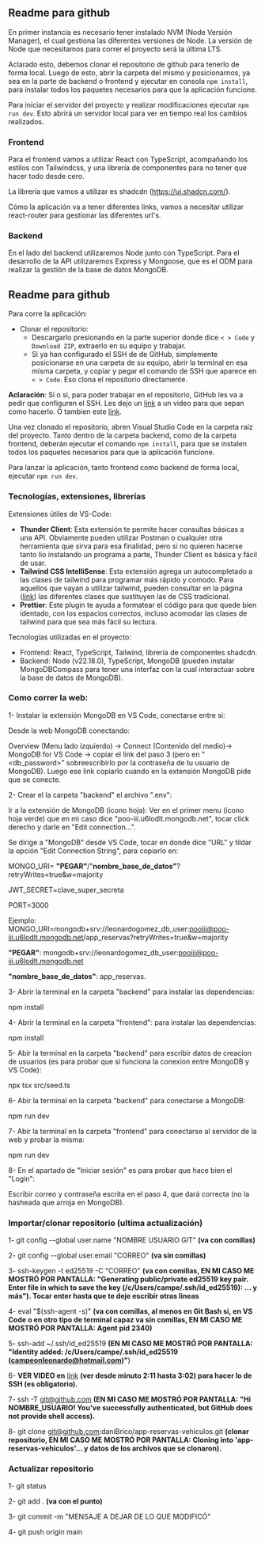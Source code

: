 ## Readme para github

En primer instancia es necesario tener instalado NVM (Node Versión Manager), el cual gestiona las diferentes versiones de Node. La versión de Node que necesitamos para correr el proyecto será la última LTS.

Aclarado esto, debemos clonar el repositorio de github para tenerlo de forma local. Luego de esto, abrir la carpeta del mismo y posicionarnos, ya sea en la parte de backend o frontend y ejecutar en consola `npm install`, para instalar todos los paquetes necesarios para que la aplicación funcione.

Para iniciar el servidor del proyecto y realizar modificaciones ejecutar `npm run dev`. Esto abrirá un servidor local para ver en tiempo real los cambios realizados.

### Frontend

Para el frontend vamos a utilizar React con TypeScript, acompañando los estilos con Tailwindcss, y una librería de componentes para no tener que hacer todo desde cero.

La librería que vamos a utilizar es shadcdn (https://ui.shadcn.com/).

Cómo la aplicación va a tener diferentes links, vamos a necesitar utilizar react-router para gestionar las diferentes url's.

### Backend

En el lado del backend utilizaremos Node junto con TypeScript. Para el desarrollo de la API utilizaremos Express y Mongoose, que es el ODM para realizar la gestión de la base de datos MongoDB.

## Readme para github

Para corre la aplicación:

- Clonar el repositorio:
  - Descargarlo presionando en la parte superior donde dice `< > Code` y `Download ZIP`, extraerlo en su equipo y trabajar.
  - Si ya han configurado el SSH de de GitHub, simplemente posicionarse en una carpeta de su equipo, abrir la terminal en esa misma carpeta, y copiar y pegar el comando de SSH que aparece en `< > Code`. Eso clona el repositorio directamente.

**Aclaración**: Si o si, para poder trabajar en el repositorio, GitHub les va a pedir que configuren el SSH. Les dejo un [link](https://www.youtube.com/watch?v=akuG7eRtaXc) a un video para que sepan como hacerlo. O tambien este [link](https://www.youtube.com/watch?v=_2Hih_XylUA).

Una vez clonado el repositorio, abren Visual Studio Code en la carpeta raíz del proyecto. Tanto dentro de la carpeta backend, como de la carpeta frontend, deberán ejecutar el comando `npm install`, para que se instalen todos los paquetes necesarios para que la aplicación funcione.

Para lanzar la aplicación, tanto frontend como backend de forma local, ejecutar `npm run dev`.

### Tecnologías, extensiones, librerías

Extensiones útiles de VS-Code:

- **Thunder Client**: Esta extensión te permite hacer consultas básicas a una API. Obviamente pueden utilizar Postman o cualquier otra herramienta que sirva para esa finalidad, pero si no quieren hacerse tanto lio instalando un programa a parte, Thunder Client es básica y fácil de usar.
- **Tailwind CSS IntelliSense**: Esta extensión agrega un autocompletado a las clases de tailwind para programar más rápido y comodo. Para aquellos que vayan a utilizar tailwind, pueden consultar en la página ([link](https://tailwindcss.com/)) las diferentes clases que sustituyen las de CSS tradicional.
- **Prettier**: Este plugin te ayuda a formatear el código para que quede bien identado, con los espacios correctos, incluso acomodar las clases de tailwind para que sea más fácil su lectura.

Tecnologías utilizadas en el proyecto:

- Frontend: React, TypeScript, Tailwind, librería de componentes shadcdn.
- Backend: Node (v22.18.0), TypeScript, MongoDB (pueden instalar MongoDBCompass para tener una interfaz con la cual interactuar sobre la base de datos de MongoDB).

### Como correr la web:

1- Instalar la extensión MongoDB en VS Code, conectarse entre si:

Desde la web MongoDB conectando:

Overview (Menu lado izquierdo) -> Connect (Contenido del medio)-> MongoDB for VS Code -> copiar el link del paso 3 (pero en "<db_password>" sobreescribirlo por la contraseña de tu usuario de MongoDB). Luego ese link copiarlo cuando en la extensión MongoDB pide que se conecte.

2- Crear el la carpeta "backend" el archivo ".env":

Ir a la extensión de MongoDB (icono hoja): Ver en el primer menu (icono hoja verde) que en mi caso dice "poo-iii.u6lodlt.mongodb.net", tocar click derecho y darle en "Edit connection...".

Se dirige a "MongoDB" desde VS Code, tocar en donde dice "URL" y tildar la opción "Edit Connection String", para copiarlo en:

MONGO_URI= **"PEGAR"**/"**nombre_base_de_datos"**?retryWrites=true&w=majority

JWT_SECRET=clave_super_secreta

PORT=3000

Ejemplo: MONGO_URI=mongodb+srv://leonardogomez_db_user:pooiii@poo-iii.u6lodlt.mongodb.net/app_reservas?retryWrites=true&w=majority

**"PEGAR"**: mongodb+srv://leonardogomez_db_user:pooiii@poo-iii.u6lodlt.mongodb.net

**"nombre_base_de_datos"**: app_reservas.

3- Abrir la terminal en la carpeta "backend" para instalar las dependencias:

npm install

4- Abrir la terminal en la carpeta "frontend": para instalar las dependencias:

npm install

5- Abir la terminal en la carpeta "backend" para escribir datos de creacion de usuarios (es para probar que si funciona la conexion entre MongoDB y VS Code):

npx tsx src/seed.ts

6- Abir la terminal en la carpeta "backend" para conectarse a MongoDB:

npm run dev

7- Abir la terminal en la carpeta "frontend" para conectarse al servidor de la web y probar la misma:

npm run dev

8- En el apartado de "Iniciar sesión" es para probar que hace bien el "Login":

Escribir correo y contraseña escrita en el paso 4, que dará correcta (no la hasheada que arroja en MongoDB).

### Importar/clonar repositorio (ultima actualización)

1- git config --global user.name "NOMBRE USUARIO GIT" **(va con comillas)**

2- git config --global user.email "CORREO" **(va sin comillas)**

3- ssh-keygen -t ed25519 -C "CORREO" **(va con comillas, EN MI CASO ME MOSTRÓ POR PANTALLA: "Generating public/private ed25519 key pair.
Enter file in which to save the key (/c/Users/campe/.ssh/id_ed25519): ... y más"). Tocar enter hasta que te deje escribir otras lineas**

4- eval "$(ssh-agent -s)" **(va con comillas, al menos en Git Bash si, en VS Code o en otro tipo de terminal capaz va sin comillas, EN MI CASO ME MOSTRÓ POR PANTALLA: Agent pid 2340)**

5- ssh-add ~/.ssh/id_ed25519 **(EN MI CASO ME MOSTRÓ POR PANTALLA:** **"Identity added: /c/Users/campe/.ssh/id_ed25519 (campeonleonardo@hotmail.com)"**)

6- **VER VIDEO en** [link](https://www.youtube.com/watch?v=_2Hih_XylUA) **(ver desde minuto 2:11 hasta 3:02) para hacer lo de SSH (es obligatorio).**

7- ssh -T git@github.com **(EN MI CASO ME MOSTRÓ POR PANTALLA: "Hi NOMBRE_USUARIO! You've successfully authenticated, but GitHub does not provide shell access).**

8- git clone git@github.com:daniBrico/app-reservas-vehiculos.git **(clonar repositorio, EN MI CASO ME MOSTRÓ POR PANTALLA: Cloning into 'app-reservas-vehiculos'... y datos de los archivos que se clonaron).**

### Actualizar repositorio

1- git status

2- git add . **(va con el punto)**

3- git commit -m "MENSAJE A DEJAR DE LO QUE MODIFICÓ"

4- git push origin main
